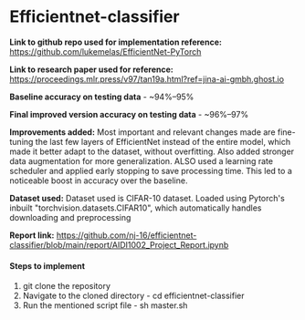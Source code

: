 # Efficientnet-classifier
**Link to github repo used for implementation reference:** https://github.com/lukemelas/EfficientNet-PyTorch

**Link to research paper used for reference:** https://proceedings.mlr.press/v97/tan19a.html?ref=jina-ai-gmbh.ghost.io

**Baseline accuracy on testing data** - ~94%–95%

**Final improved version accuracy on testing data** - ~96%–97%

**Improvements added:** Most important and relevant changes made are fine-tuning the last few layers of EfficientNet instead of the entire model, which made it better adapt to the dataset, without overfitting. Also added stronger data augmentation for more generalization. ALSO used a learning rate scheduler and applied early stopping to save processing time. This led to a noticeable boost in accuracy over the baseline. 

**Dataset used:** Dataset used is CIFAR-10 dataset. Loaded using Pytorch's inbuilt "torchvision.datasets.CIFAR10", which automatically handles downloading and preprocessing

**Report link:** https://github.com/nj-16/efficientnet-classifier/blob/main/report/AIDI1002_Project_Report.ipynb

#### Steps to implement
1) git clone the repository 
2) Navigate to the cloned directory - cd efficientnet-classifier
3) Run the mentioned script file - sh master.sh